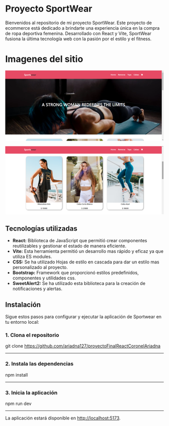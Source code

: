 # Proyecto SportWear
Bienvenidos al repositorio de mi proyecto SportWear. Este proyecto de ecommerce está dedicado a brindarte una experiencia única en la compra de ropa deportiva femenina. Desarrollado con React y Vite, SportWear fusiona la última tecnología web con la pasión por el estilo y el fitness.


# Imagenes del sitio

![](./src/assets/Captura%20de%20pantalla%20(107).png)

![](./src/assets/Captura%20de%20pantalla%20(108).png)

## Tecnologías utilizadas

- **React:** Biblioteca de JavaScript que permitió crear componentes reutilizables y gestionar el estado de manera eficiente. 
- **Vite:** Esta herramienta permitió un desarrollo mas rápido y eficaz ya que utiliza ES modules.
- **CSS:** Se ha utilizado Hojas de estilo en cascada para dar un estilo mas personalizado al proyecto.
- **Bootstrap:** Framework que proporcionó estilos predefinidos, componentes y utilidades css.
- **SweetAlert2:** Se ha utilizado esta biblioteca para la creación de notificaciones y alertas. 

## Instalación

Sigue estos pasos para configurar y ejecutar la aplicación de Sportwear en tu entorno local:
### 1. Clona el repositorio
git clone https://github.com/ariadna127/proyectoFinalReactCoronelAriadna

***

### 2. Instala las dependencias

npm install

***

### 3. Inicia la aplicación

npm run dev

***
La aplicación estará disponible en [http://localhost:5173](http://localhost:5173/). 